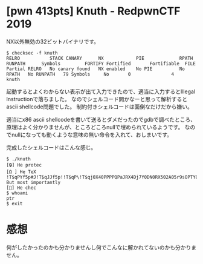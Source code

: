 # [pwn 413pts] Knuth - RedpwnCTF 2019
NX以外無効の32ビットバイナリです。
```
$ checksec -f knuth
RELRO           STACK CANARY      NX            PIE             RPATH      RUNPATH      Symbols         FORTIFY Fortified       Fortifiable  FILE
Partial RELRO   No canary found   NX enabled    No PIE          No RPATH   No RUNPATH   79 Symbols     No       0               4       knuth
```
起動するとよくわからない表示が出て入力できたので、適当に入力するとIllegal Instructionで落ちました。
なのでシェルコード問かなーと思って解析するとascii shellcode問題でした。
制約付きシェルコードは面倒なだけだから嫌い。

適当にx86 ascii shellcodeを書いて送るとダメだったのでgdbで調べたところ、原理はよく分かりませんが、ところどころnullで埋められているようです。
なのでnullになっても動くような意味の無い命令を入れて、おしまいです。

完成したシェルコードはこんな感じ。
```
$ ./knuth 
[🔒] He protec
[Ω ] He TeX
!T$qPYf5p#J!T$qJJf5p!!T$qP\!T$qj0X40PPPPQPaJRX4Dj7Y0DN0RX502A05r9sOPTY01A01RX500D05cFZBPTY01SX540D05ZFXbPTYA01A01SX50A005XnRYPSX5AA005nnCXPSX5AA005plbXPTYA01Tx
But most importantly
[💸] He chec
$ whoami
ptr
$ exit
```

# 感想
何がしたかったのかも分かりませんし何でこんなに解かれてないのかも分かりません。
